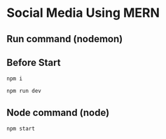 # Social Media Using MERN
## Run command (nodemon)
## Before Start
```shell
npm i
```
```shell
npm run dev
```
## Node command (node)
```shell
npm start
``` 
